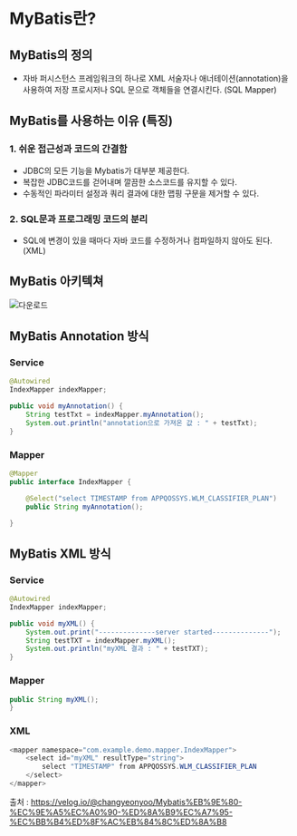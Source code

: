 # MyBatis란?


## MyBatis의 정의
- 자바 퍼시스턴스 프레임워크의 하나로 XML 서술자나 애너테이션(annotation)을 사용하여 저장 프로시저나 SQL 문으로 객체들을 연결시킨다. (SQL Mapper)

 

## MyBatis를 사용하는 이유 (특징)
### 1. 쉬운 접근성과 코드의 간결함
- JDBC의 모든 기능을 Mybatis가 대부분 제공한다.
- 복잡한 JDBC코드를 걷어내며 깔끔한 소스코드를 유지할 수 있다.
- 수동적인 파라미터 설정과 쿼리 결과에 대한 맵핑 구문을 제거할 수 있다.

### 2. SQL문과 프로그래밍 코드의 분리
- SQL에 변경이 있을 때마다 자바 코드를 수정하거나 컴파일하지 않아도 된다. (XML)

## MyBatis 아키텍쳐
![다운로드](https://user-images.githubusercontent.com/92728780/190394162-4ffbe0ca-320c-4037-a847-5c33311326cf.jpg)


## MyBatis Annotation 방식

### Service
```java
@Autowired
IndexMapper indexMapper;

public void myAnnotation() {
    String testTxt = indexMapper.myAnnotation();
    System.out.println("annotation으로 가져온 값 : " + testTxt);
}
```
### Mapper
```java
@Mapper
public interface IndexMapper {

    @Select("select TIMESTAMP from APPQOSSYS.WLM_CLASSIFIER_PLAN")
    public String myAnnotation();

}
```



## MyBatis XML 방식

### Service
```java
@Autowired
IndexMapper indexMapper;

public void myXML() {
    System.out.print("--------------server started--------------");
    String testTXT = indexMapper.myXML();
    System.out.println("myXML 결과 : " + testTXT);
}
```

### Mapper
```java
public String myXML();
}
```

### XML
```java
<mapper namespace="com.example.demo.mapper.IndexMapper">
    <select id="myXML" resultType="string">
        select "TIMESTAMP" from APPQOSSYS.WLM_CLASSIFIER_PLAN
    </select>
</mapper>
```





출처 : https://velog.io/@changyeonyoo/Mybatis%EB%9E%80-%EC%9E%A5%EC%A0%90-%ED%8A%B9%EC%A7%95-%EC%BB%B4%ED%8F%AC%EB%84%8C%ED%8A%B8
